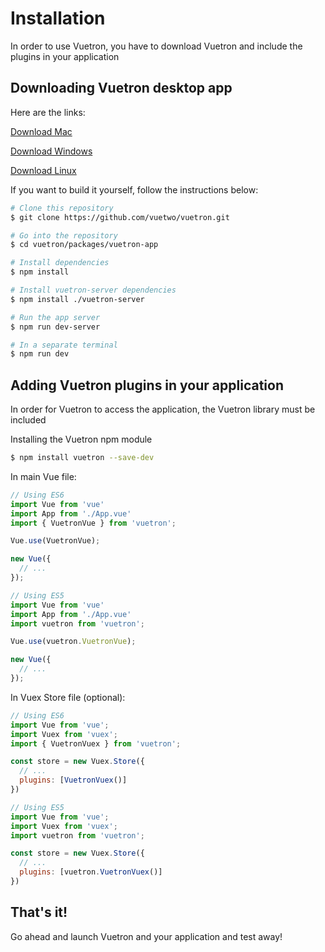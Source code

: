 # Installation

In order to use Vuetron, you have to download Vuetron and include the plugins in your application

## Downloading Vuetron desktop app

Here are the links:

[Download Mac](https://github.com/vuetwo/vuetron/releases/download/v1.0.0/Vuetron-1.0.0-osx.dmg)

[Download Windows](https://github.com/vuetwo/vuetron/releases/download/v1.0.0/Vuetron-1.0.0-win32-ia32.zip)

[Download Linux](https://github.com/vuetwo/vuetron/releases/download/v1.0.0/Vuetron-1.0.0-amd64.deb)

If you want to build it yourself, follow the instructions below:

```bash
# Clone this repository
$ git clone https://github.com/vuetwo/vuetron.git

# Go into the repository
$ cd vuetron/packages/vuetron-app

# Install dependencies
$ npm install

# Install vuetron-server dependencies
$ npm install ./vuetron-server

# Run the app server
$ npm run dev-server

# In a separate terminal
$ npm run dev
```

## Adding Vuetron plugins in your application

In order for Vuetron to access the application, the Vuetron library must be included

Installing the Vuetron npm module
```bash
$ npm install vuetron --save-dev
```

In main Vue file:
```js
// Using ES6
import Vue from 'vue'
import App from './App.vue'
import { VuetronVue } from 'vuetron';

Vue.use(VuetronVue);

new Vue({
  // ...
});

// Using ES5
import Vue from 'vue'
import App from './App.vue'
import vuetron from 'vuetron';

Vue.use(vuetron.VuetronVue);

new Vue({
  // ...
});
```

In Vuex Store file (optional):
```js
// Using ES6
import Vue from 'vue';
import Vuex from 'vuex';
import { VuetronVuex } from 'vuetron';

const store = new Vuex.Store({
  // ...
  plugins: [VuetronVuex()]
})

// Using ES5
import Vue from 'vue';
import Vuex from 'vuex';
import vuetron from 'vuetron';

const store = new Vuex.Store({
  // ...
  plugins: [vuetron.VuetronVuex()]
})
```
## That's it!

Go ahead and launch Vuetron and your application and test away!
